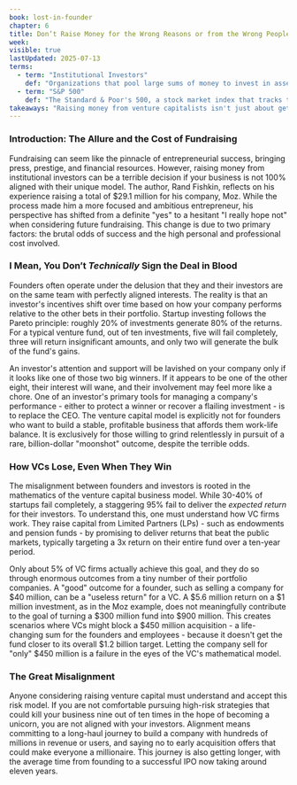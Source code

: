 ```yaml
---
book: lost-in-founder
chapter: 6
title: Don’t Raise Money for the Wrong Reasons or from the Wrong People
week: 
visible: true
lastUpdated: 2025-07-13
terms:
  - term: "Institutional Investors"
    def: "Organizations that pool large sums of money to invest in assets like stocks, bonds, and private companies. Examples include pension funds and university endowments, which are often the primary source of capital for venture capital funds."
  - term: "S&P 500"
    def: "The Standard & Poor's 500, a stock market index that tracks the performance of 500 of the largest publicly-traded companies in the U.S. It is commonly used as a benchmark to measure the performance of other investments, like a VC fund."
takeaways: "Raising money from venture capitalists isn't just about getting capital; it's about committing to a specific, high-risk path that demands a billion-dollar outcome. Understanding the VC model - where only a few massive wins pay for all the losses - is critical because it creates a potential for severe misalignment between a founder's personal goals and an investor's financial necessities."
---
```


### Introduction: The Allure and the Cost of Fundraising
Fundraising can seem like the pinnacle of entrepreneurial success, bringing press, prestige, and financial resources. However, raising money from institutional investors can be a terrible decision if your business is not 100% aligned with their unique model. The author, Rand Fishkin, reflects on his experience raising a total of $29.1 million for his company, Moz. While the process made him a more focused and ambitious entrepreneur, his perspective has shifted from a definite "yes" to a hesitant "I really hope not" when considering future fundraising. This change is due to two primary factors: the brutal odds of success and the high personal and professional cost involved.

### I Mean, You Don’t *Technically* Sign the Deal in Blood
Founders often operate under the delusion that they and their investors are on the same team with perfectly aligned interests. The reality is that an investor's incentives shift over time based on how your company performs relative to the other bets in their portfolio. Startup investing follows the Pareto principle: roughly 20% of investments generate 80% of the returns. For a typical venture fund, out of ten investments, five will fail completely, three will return insignificant amounts, and only two will generate the bulk of the fund's gains.

An investor's attention and support will be lavished on your company only if it looks like one of those two big winners. If it appears to be one of the other eight, their interest will wane, and their involvement may feel more like a chore. One of an investor's primary tools for managing a company's performance - either to protect a winner or recover a flailing investment - is to replace the CEO. The venture capital model is explicitly not for founders who want to build a stable, profitable business that affords them work-life balance. It is exclusively for those willing to grind relentlessly in pursuit of a rare, billion-dollar "moonshot" outcome, despite the terrible odds.

### How VCs Lose, Even When They Win
The misalignment between founders and investors is rooted in the mathematics of the venture capital business model. While 30-40% of startups fail completely, a staggering 95% fail to deliver the *expected return* for their investors. To understand this, one must understand how VC firms work. They raise capital from Limited Partners (LPs) - such as endowments and pension funds - by promising to deliver returns that beat the public markets, typically targeting a 3x return on their entire fund over a ten-year period.

Only about 5% of VC firms actually achieve this goal, and they do so through enormous outcomes from a tiny number of their portfolio companies. A "good" outcome for a founder, such as selling a company for $40 million, can be a "useless return" for a VC. A $5.6 million return on a $1 million investment, as in the Moz example, does not meaningfully contribute to the goal of turning a $300 million fund into $900 million. This creates scenarios where VCs might block a $450 million acquisition - a life-changing sum for the founders and employees - because it doesn't get the fund closer to its overall $1.2 billion target. Letting the company sell for "only" $450 million is a failure in the eyes of the VC's mathematical model.

### The Great Misalignment
Anyone considering raising venture capital must understand and accept this risk model. If you are not comfortable pursuing high-risk strategies that could kill your business nine out of ten times in the hope of becoming a unicorn, you are not aligned with your investors. Alignment means committing to a long-haul journey to build a company with hundreds of millions in revenue or users, and saying no to early acquisition offers that could make everyone a millionaire. This journey is also getting longer, with the average time from founding to a successful IPO now taking around eleven years.